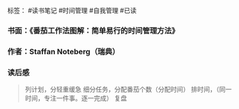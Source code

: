 标签： #读书笔记 #时间管理 #自我管理  #已读

### 书面：《番茄工作法图解：简单易行的时间管理方法》
### 作者：Staffan Noteberg（瑞典）
### 读后感
> 列计划，分轻重缓急
> 细分任务，分配番茄个数（分配时间）
> 排时间，（同一时间，专注一件事。逐一完成）
> 复盘